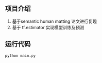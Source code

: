 ## 项目介绍
1. 基于semantic human matting 论文进行复现
2. 基于 tf.estimator 实现模型训练及预测

## 运行代码
 ```python main.py```

